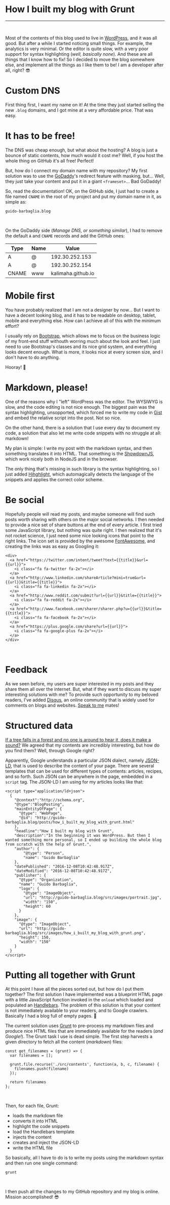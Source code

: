 # How I built my blog with Grunt
<hr>
<br>

Most of the contents of this blog used to live in [WordPress](https://kalimadev.wordpress.com/),
and it was all good. But after a while I started noticing small things.
For example, the analytics is very minimal. Or the editor is quite slow,
with a very poor support for syntax highlighting (_well, basically none_).
And these are all things that I know how to fix! So I decided to move the
blog somewhere else, and implement all the things as I like them to be!
I am a developer after all, right? 😎

# Custom DNS

First thing first, I want my name on it! At the time they just started
selling the new `.blog` domains, and I got mine at a very affordable price.
That was easy.

# It has to be free!

The DNS was cheap enough, but what about the hosting? A blog is just a bounce
of static contents, how much would it cost me? Well, if you host the whole thing
on GitHub it's all free! Perfect!

But, how do I connect my domain name with my repository? My first solution was
to use the [GoDaddy](https://it.godaddy.com/)'s redirect feature with
masking, but... Well, they just take your content and put it in a giant
`<frameset>`... Bad GoDaddy!

So, read the documentation! OK, on the GitHub side, I just had to create a
file named `CNAME` in the root of my project and put my domain name in it, as
simple as:

```
guido-barbaglia.blog
```
<br>

On the GoDaddy side (_Manage DNS, or something similar_), I had to remove
the default `A` and `CNAME` records and add the GitHub ones:

| Type  | Name | Value              |
|-------|------|--------------------|
| A     | @    | 192.30.252.153     |
| A     | @    | 192.30.252.154     |
| CNAME | www  | kalimaha.github.io |

# Mobile first

You have probably realized that I am not a designer by now...
But I want to have a decent looking blog, and it has to be readable on desktop,
tablet, mobile and everything else. How can I achieve all of this with the
minimum effort?

I usually rely on [Bootstrap](http://getbootstrap.com/), which allows me to
focus on the business logic of my front-end stuff withouth worring much about
the look and feel. I just need to use Bootstrap's classes and its nice grid
system, and everything looks decent enough. What is more, it looks nice at
every screen size, and I don't have to do anything.

Hooray! 🎉

# Markdown, please!

One of the reasons why I "left" WordPress was the editor. The WYSIWYG is slow,
and the code editing is not nice enough. The biggest pain was the syntax
highlighting, unsopported, which forced me to write my code in
[Gist](https://gist.github.com) and embed the relative script into the post. Not
so nice.

On the other hand, there is a solution that I use every day to document my code,
a solution that also let me write code snippets with no struggle at all: markdown!

My plan is simple: I write my post with the markdown syntax, and then something
translates it into HTML. That something is the
[ShowdownJS](https://github.com/showdownjs/showdown), which work nicely both in
NodeJS and in the browser.

The only thing that's missing in such library is the syntax highlighting, so I
just added [Hihghlight](https://www.npmjs.com/package/highlight), which
automagically detects the language of the snippets and applies the correct
color scheme.

# Be social

Hopefully people will read my posts, and maybe someone will find such posts
worth sharing with others on the major social networks. I then needed to provide
a nice set of share buttons at the end of every article. I first tried some
JavaScript library, but nothing was quite right. I then realized that it's not
rocket science, I just need some nice looking icons that point to the right
links. The icon set is provided by the awesome
[FontAwesome](http://fontawesome.io/), and creating the links was as easy as
Googling it:

```
<div>
  <a href="https://twitter.com/intent/tweet?text={{title}}&url={{url}}">
    <i class="fa fa-twitter fa-2x"></i>
  </a>
  <a href="http://www.linkedin.com/shareArticle?mini=true&url={{url}}&title={{title}}">
    <i class="fa fa-linkedin fa-2x"></i>
  </a>
  <a href="http://www.reddit.com/submit?url={{url}}&title={{title}}">
    <i class="fa fa-reddit fa-2x"></i>
  </a>
  <a href="http://www.facebook.com/sharer/sharer.php?u={{url}}&title={{title}}">
    <i class="fa fa-facebook fa-2x"></i>
  </a>
  <a href="https://plus.google.com/share?url={{url}}">
    <i class="fa fa-google-plus fa-2x"></i>
  </a>
</div>
```
<br>

# Feedback

As we seen before, my users are super interested in my posts and they share them
all over the internet. But, what if they want to discuss my super interesting
solutions with me? To provide such opportunity to my beloved readers, I've
added [Disqus](https://disqus.com/), an online community that is widely used
for comments on blogs and websites.
[Speak to me](https://en.wikipedia.org/wiki/Speak_to_Me) mates!

# Structured data

[If a tree falls in a forest and no one is around to hear it, does it make a
sound?](https://en.wikipedia.org/wiki/If_a_tree_falls_in_a_forest)
We agreed that my contents are incredibly interesting, but how do you
find them? Well, through Google right?

Apparently, Google understands a particular JSON dialect, namely
[JSON-LD](https://developers.google.com/schemas/formats/json-ld), that is used
to describe the content of your page. There are several templates that can be
used for different types of contents: articles, recipes, and so forth. Such
JSON can be anywhere in the page, embedded in a `script` tag. The JSON-LD I am
using for my articles looks like that:

```
<script type="application/ld+json">
  {
    "@context":"http://schema.org",
    "@type":"BlogPosting",
    "mainEntityOfPage": {
      "@type": "WebPage",
      "@id": "http://guido-barbaglia.blog/posts/how_i_built_my_blog_with_grunt.html"
    },
    "headline":"How I built my blog with Grunt",
    "description":"In the beginning it was WordPress. But then I wanted something more personal, so I ended up building the whole blog from scratch with the help of Grunt.",
    "author": {
        "@type": "Person",
        "name": "Guido Barbaglia"
    },
    "datePublished": "2016-12-08T10:42:48.917Z",
    "dateModified": "2016-12-08T10:42:48.917Z",
    "publisher": {
      "@type": "Organization",
      "name": "Guido Barbaglia",
      "logo": {
        "@type": "ImageObject",
        "url": "http://guido-barbaglia.blog/src/images/portrait.jpg",
        "width": "150",
        "height": 60
      }
    },
    "image": {
      "@type": "ImageObject",
      "url": "http://guido-barbaglia.blog/src/images/how_i_built_my_blog_with_grunt.png",
      "height": 150,
      "width": "150"
    }
  }
</script>
```

# Putting all together with Grunt

At this point I have all the pieces sorted out, but how do I put them together?
The first solution I have implemented was a blueprint HTML page with a little
JavaScript function invoked in the `onload` which loaded and populated an
[Handlebars](http://handlebarsjs.com/). The problem of this solution is that
your content is not immediately available to your readers, and to Google
crawlers. Basically I had a blog full of empty pages. 🤔

The current solution uses [Grunt](http://gruntjs.com/) to pre-process my
markdown files and produce nice HTML files that are immediately available for
the readers (_and Google!_). The Grunt task I use is dead simple. The first
step harvests a given directory to fetch all the content (_markdown_) files:

```
const get_filenames = (grunt) => {
  var filenames = [];

  grunt.file.recurse('./src/contents', function(a, b, c, filename) {
    filenames.push(filename)
  });

  return filenames
};
```
<br>

Then, for each file, Grunt:

* loads the markdown file
* converts it into HTML
* highlight the code snippets
* load the Handlebars template
* injects the content
* creates and inject the JSON-LD
* write the HTML file

So basically, all I have to do is to write my posts using the markdown syntax
and then run one single command:

```
grunt
```
<br>

I then push all the changes to my GitHub repository and my blog is online.
Mission accomplished! 😎
